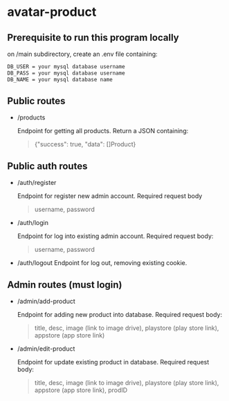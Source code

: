 # avatar-product

## Prerequisite to run this program locally

on /main subdirectory, create an .env file containing:
```bash
DB_USER = your mysql database username
DB_PASS = your mysql database username
DB_NAME = your mysql database name
```

## Public routes
- /products
  
  Endpoint for getting all products. Return a JSON containing:
  
  > {"success": true, "data": []Product}
  

## Public auth routes
- /auth/register
  
  Endpoint for register new admin account. Required request body
  
  > username, password

- /auth/login
  
  Endpoint for log into existing admin account. Required request body:
  > username, password

- /auth/logout
  Endpoint for log out, removing existing cookie.

## Admin routes (must login)
- /admin/add-product
  
  Endpoint for adding new product into database. Required request body:
  
  > title, desc, image (link to image drive), playstore (play store link), appstore (app store link)

- /admin/edit-product

  Endpoint for update existing product in database. Required request body:

  > title, desc, image (link to image drive), playstore (play store link), appstore (app store link), prodID
 
